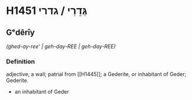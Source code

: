# H1451 גְּדֵרִי / גדרי

## Gᵉdêrîy

_(ghed-ay-ree' | ɡeh-day-REE | ɡeh-day-REE)_

### Definition

adjective; a wall; patrial from [[H1445]]; a Gederite, or inhabitant of Geder; Gederite.

- an inhabitant of Geder
